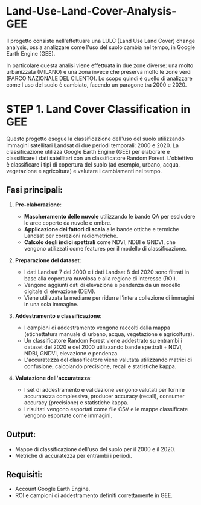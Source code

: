 # Land-Use-Land-Cover-Analysis-GEE

Il progetto consiste nell'effettuare una LULC (Land Use Land Cover) change analysis, ossia analizzare come l'uso del suolo cambia nel tempo, in Google Earth Engine (GEE).

In particolare questa analisi viene effettuata in due zone diverse: una molto urbanizzata (MILANO) e una zona invece che preserva molto le zone verdi (PARCO NAZIONALE DEL CILENTO). Lo scopo quindi è quello di analizzare come l'uso del suolo è cambiato, facendo un paragone tra 2000 e 2020.

# STEP 1. Land Cover Classification in GEE

Questo progetto esegue la classificazione dell'uso del suolo utilizzando immagini satellitari Landsat di due periodi temporali: 2000 e 2020. La classificazione utilizza Google Earth Engine (GEE) per elaborare e classificare i dati satellitari con un classificatore Random Forest. L'obiettivo è classificare i tipi di copertura del suolo (ad esempio, urbano, acqua, vegetazione e agricoltura) e valutare i cambiamenti nel tempo.

## Fasi principali:

1. **Pre-elaborazione**:
   - **Mascheramento delle nuvole** utilizzando le bande QA per escludere le aree coperte da nuvole e ombre.
   - **Applicazione dei fattori di scala** alle bande ottiche e termiche Landsat per correzioni radiometriche.
   - **Calcolo degli indici spettrali** come NDVI, NDBI e GNDVI, che vengono utilizzati come features per il modello di classificazione.

2. **Preparazione del dataset**:
   - I dati Landsat 7 del 2000 e i dati Landsat 8 del 2020 sono filtrati in base alla copertura nuvolosa e alla regione di interesse (ROI).
   - Vengono aggiunti dati di elevazione e pendenza da un modello digitale di elevazione (DEM).
   - Viene utilizzata la mediane per ridurre l'intera collezione di immagini in una sola immagine.

3. **Addestramento e classificazione**:
   - I campioni di addestramento vengono raccolti dalla mappa (etichettatura manuale di urbano, acqua, vegetazione e agricoltura).
   - Un classificatore Random Forest viene addestrato su entrambi i dataset del 2020 e del 2000 utilizzando bande spettrali + NDVI, NDBI, GNDVI, elevazione e pendenza.
   - L'accuratezza del classificatore viene valutata utilizzando matrici di confusione, calcolando precisione, recall e statistiche kappa.

4. **Valutazione dell'accuratezza**:
   - I set di addestramento e validazione vengono valutati per fornire accuratezza complessiva, producer accuracy (recall), consumer accuracy (precisione) e statistiche kappa.
   - I risultati vengono esportati come file CSV e le mappe classificate vengono esportate come immagini.

## Output:

- Mappe di classificazione dell'uso del suolo per il 2000 e il 2020.
- Metriche di accuratezza per entrambi i periodi.

## Requisiti:

- Account Google Earth Engine.
- ROI e campioni di addestramento definiti correttamente in GEE.
